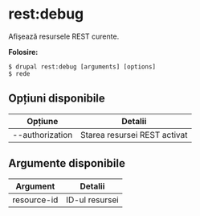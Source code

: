 # rest:debug
Afişează resursele REST curente.

**Folosire:**
```
$ drupal rest:debug [arguments] [options] 
$ rede  
```

## Opțiuni disponibile
Opțiune | Detalii
-------|-------------
--authorization | Starea resursei REST activat | dezactivat

## Argumente disponibile
Argument | Detalii
---------|-------------
resource-id | ID-ul resursei

